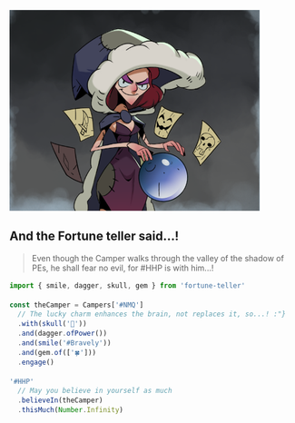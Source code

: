 ![image](big-one.png)

## And the Fortune teller said...!

> Even though the Camper walks through the valley of the shadow of PEs, he shall fear no evil, for #HHP is with him...!


```javascript
import { smile, dagger, skull, gem } from 'fortune-teller'

const theCamper = Campers['#NMQ']
  // The lucky charm enhances the brain, not replaces it, so...! :"}
  .with(skull('🧠'))
  .and(dagger.ofPower())
  .and(smile('#Bravely'))
  .and(gem.of(['🍀']))
  .engage()

'#HHP'
  // May you believe in yourself as much
  .believeIn(theCamper)
  .thisMuch(Number.Infinity)
```
